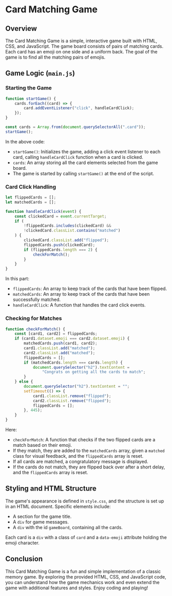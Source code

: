 # Card Matching Game

## Overview

The Card Matching Game is a simple, interactive game built with HTML, CSS, and JavaScript. The game board consists of pairs of matching cards. Each card has an emoji on one side and a uniform back. The goal of the game is to find all the matching pairs of emojis.

## Game Logic (`main.js`)

### Starting the Game

```javascript
function startGame() {
	cards.forEach((card) => {
		card.addEventListener("click", handleCardClick);
	});
}

const cards = Array.from(document.querySelectorAll(".card"));
startGame();
```

In the above code:

- `startGame()`: Initializes the game, adding a click event listener to each card, calling `handleCardClick` function when a card is clicked.
- `cards`: An array storing all the card elements selected from the game board.
- The game is started by calling `startGame()` at the end of the script.

### Card Click Handling

```javascript
let flippedCards = [];
let matchedCards = [];

function handleCardClick(event) {
	const clickedCard = event.currentTarget;
	if (
		!flippedCards.includes(clickedCard) &&
		!clickedCard.classList.contains("matched")
	) {
		clickedCard.classList.add("flipped");
		flippedCards.push(clickedCard);
		if (flippedCards.length === 2) {
			checkForMatch();
		}
	}
}
```

In this part:

- `flippedCards`: An array to keep track of the cards that have been flipped.
- `matchedCards`: An array to keep track of the cards that have been successfully matched.
- `handleCardClick`: A function that handles the card click events.

### Checking for Matches

```javascript
function checkForMatch() {
	const [card1, card2] = flippedCards;
	if (card1.dataset.emoji === card2.dataset.emoji) {
		matchedCards.push(card1, card2);
		card1.classList.add("matched");
		card2.classList.add("matched");
		flippedCards = [];
		if (matchedCards.length === cards.length) {
			document.querySelector("h2").textContent =
				"Congrats on getting all the cards to match";
		}
	} else {
		document.querySelector("h2").textContent = "";
		setTimeout(() => {
			card1.classList.remove("flipped");
			card2.classList.remove("flipped");
			flippedCards = [];
		}, 445);
	}
}
```

Here:

- `checkForMatch`: A function that checks if the two flipped cards are a match based on their emoji.
- If they match, they are added to the `matchedCards` array, given a `matched` class for visual feedback, and the `flippedCards` array is reset.
- If all cards are matched, a congratulatory message is displayed.
- If the cards do not match, they are flipped back over after a short delay, and the `flippedCards` array is reset.

## Styling and HTML Structure

The game's appearance is defined in `style.css`, and the structure is set up in an HTML document. Specific elements include:

- A section for the game title.
- A `div` for game messages.
- A `div` with the id `gameBoard`, containing all the cards.

Each card is a `div` with a class of `card` and a `data-emoji` attribute holding the emoji character.

## Conclusion

This Card Matching Game is a fun and simple implementation of a classic memory game. By exploring the provided HTML, CSS, and JavaScript code, you can understand how the game mechanics work and even extend the game with additional features and styles. Enjoy coding and playing!
